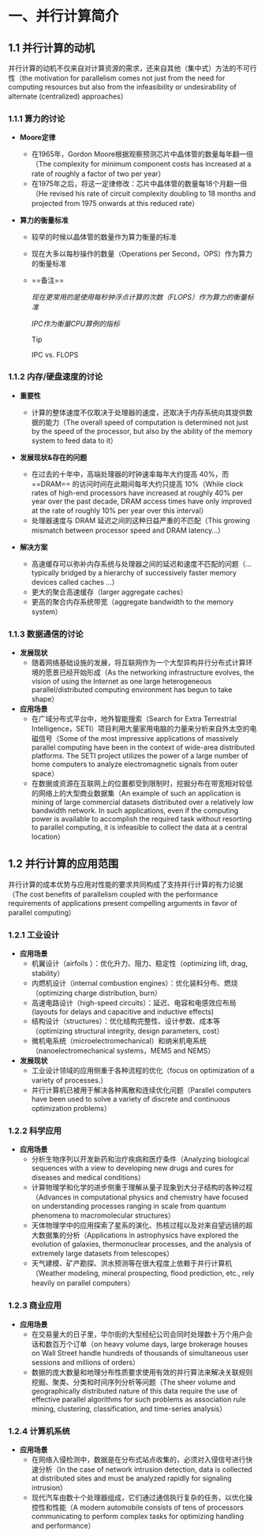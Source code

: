 # 一、并行计算简介

## 1.1 并行计算的动机

并行计算的动机不仅来自对计算资源的需求，还来自其他（集中式）方法的不可行性（the motivation for parallelism comes not just from the need for computing resources but also from the infeasibility or undesirability of alternate (centralized) approaches）

### 1.1.1 算力的讨论

- **Moore定律**
  - 在1965年，Gordon Moore根据观察预测芯片中晶体管的数量每年翻一倍（The complexity for minimum component costs has increased at a rate of roughly a factor of two per year）
  - 在1975年之后，将这一定律修改：芯片中晶体管的数量每18个月翻一倍（He revised his rate of circuit complexity doubling to 18 months and projected from 1975 onwards at this reduced rate）
  
- **算力的衡量标准**
  - 较早的时候以晶体管的数量作为算力衡量的标准
  
  - 现在大多以每秒操作的数量（Operations per Second，OPS）作为算力的衡量标准
  
  - ==备注==
  
    *现在更常用的是使用每秒钟浮点计算的次数（FLOPS）作为算力的衡量标准*
  
    *IPC作为衡量CPU算例的指标*
  
    > [!TIP]
    >
    > IPC vs. FLOPS

### 1.1.2 内存/硬盘速度的讨论

- **重要性**
  - 计算的整体速度不仅取决于处理器的速度，还取决于内存系统向其提供数据的能力（The overall speed of computation is determined not just by the speed of the processor, but also by the ability of the memory system to feed data to it）
- **发展现状&存在的问题**
  - 在过去的十年中，高端处理器的时钟速率每年大约提高 40%，而 ==DRAM== 的访问时间在此期间每年大约只提高 10%（While clock rates of high-end processors have increased at roughly 40% per year over the past decade, DRAM access times have only improved at the rate of roughly 10% per year over this interval）
  - 处理器速度与 DRAM 延迟之间的这种日益严重的不匹配（This growing mismatch between processor speed and DRAM latency…）

- **解决方案**
  - 高速缓存可以弥补内存系统与处理器之间的延迟和速度不匹配的问题（… typically bridged by a hierarchy of successively faster memory devices called caches …）
  - 更大的聚合高速缓存（larger aggregate caches）
  - 更高的聚合内存系统带宽（aggregate bandwidth to the memory system）


### 1.1.3 数据通信的讨论

- **发展现状**
  - 随着网络基础设施的发展，将互联网作为一个大型异构并行分布式计算环境的愿景已经开始形成（As the networking infrastructure evolves, the vision of using the Internet as one large heterogeneous parallel/distributed computing environment has begun to take shape）
- **应用场景** 
  - 在广域分布式平台中，地外智能搜索（Search for Extra Terrestrial Intelligence，SETI）项目利用大量家用电脑的力量来分析来自外太空的电磁信号（Some of the most impressive applications of massively parallel computing have been in the context of wide-area distributed platforms. The SETI  project utilizes the power of a large number of home computers to analyze electromagnetic signals from outer space）
  - 在数据或资源在互联网上的位置都受到限制时，挖掘分布在带宽相对较低的网络上的大型商业数据集（An example of such an application is mining of large commercial datasets distributed over a relatively low bandwidth network. In such applications, even if the computing power is available to accomplish the required task without resorting to parallel computing, it is infeasible to collect the data at a central location）

## 1.2 并行计算的应用范围

并行计算的成本优势与应用对性能的要求共同构成了支持并行计算的有力论据（The cost benefits of parallelism coupled with the performance requirements of applications present compelling arguments in favor of parallel computing）

### 1.2.1 工业设计

- **应用场景**
  - 机翼设计（airfoils ）：优化升力、阻力、稳定性（optimizing lift, drag, stability）
  - 内燃机设计（internal combustion engines）：优化装料分布、燃烧（optimizing charge distribution, burn）
  - 高速电路设计（high-speed circuits）：延迟、电容和电感效应布局 (layouts for delays and capacitive and inductive effects)
  - 结构设计（structures）：优化结构完整性、设计参数、成本等（optimizing structural integrity, design parameters, cost）
  - 微机电系统（microelectromechanical）和纳米机电系统（nanoelectromechanical systems，MEMS  and NEMS）
- **发展现状**
  - 工业设计领域的应用侧重于各种流程的优化（focus on optimization of a variety of processes.）
  - 并行计算机已被用于解决各种离散和连续优化问题（Parallel computers have been used to solve a variety of discrete and continuous optimization problems）

### 1.2.2 科学应用

- **应用场景**
  - 分析生物序列以开发新药和治疗疾病和医疗条件（Analyzing biological sequences with a view to developing new drugs and cures for diseases and medical conditions）
  - 计算物理学和化学的进步侧重于理解从量子现象到大分子结构的各种过程（Advances in computational physics and chemistry have focused on understanding processes ranging in scale from quantum phenomena to macromolecular structures）
  - 天体物理学中的应用探索了星系的演化、热核过程以及对来自望远镜的超大数据集的分析（Applications in astrophysics have explored the evolution of galaxies, thermonuclear processes, and the analysis of extremely large datasets from telescopes）
  - 天气建模、矿产勘探、洪水预测等在很大程度上依赖于并行计算机（Weather modeling, mineral prospecting, flood prediction, etc., rely heavily on parallel computers）

### 1.2.3 商业应用

- **应用场景**
  - 在交易量大的日子里，华尔街的大型经纪公司会同时处理数十万个用户会话和数百万个订单（on heavy volume days, large brokerage houses on Wall Street handle hundreds of thousands of simultaneous user sessions and millions of orders）
  - 数据的庞大数量和地理分布性质要求使用有效的并行算法来解决关联规则挖掘、聚类、分类和时间序列分析等问题（The sheer volume and geographically distributed nature of this data require the use of effective parallel algorithms for such problems as association rule mining, clustering, classification, and time-series analysis）

### 1.2.4 计算机系统

- **应用场景**
  - 在网络入侵检测中，数据是在分布式站点收集的，必须对入侵信号进行快速分析（In the case of network intrusion detection, data is collected at distributed sites and must be analyzed rapidly for signaling intrusion）
  - 现代汽车由数十个处理器组成，它们通过通信执行复杂的任务，以优化操控性和性能（A modern automobile consists of tens of processors communicating to perform complex tasks for optimizing handling and performance）
